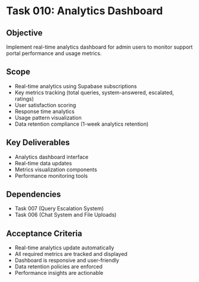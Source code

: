 
# Task 010: Analytics Dashboard

## Objective
Implement real-time analytics dashboard for admin users to monitor support portal performance and usage metrics.

## Scope
- Real-time analytics using Supabase subscriptions
- Key metrics tracking (total queries, system-answered, escalated, ratings)
- User satisfaction scoring
- Response time analytics
- Usage pattern visualization
- Data retention compliance (1-week analytics retention)

## Key Deliverables
- Analytics dashboard interface
- Real-time data updates
- Metrics visualization components
- Performance monitoring tools

## Dependencies
- Task 007 (Query Escalation System)
- Task 006 (Chat System and File Uploads)

## Acceptance Criteria
- Real-time analytics update automatically
- All required metrics are tracked and displayed
- Dashboard is responsive and user-friendly
- Data retention policies are enforced
- Performance insights are actionable
